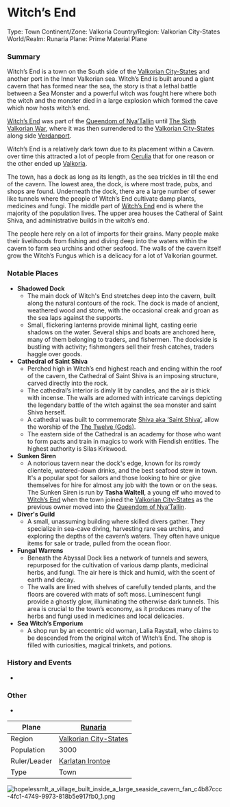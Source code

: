 # Witch’s End

Type: Town
Continent/Zone: Valkoria
Country/Region: Valkorian City-States
World/Realm: Runaria
Plane: Prime Material Plane

### Summary

Witch’s End is a town on the South side of the [Valkorian City-States](Valkorian%20City-States%2094cc103e39aa4dc4a9e2e08376851195.md) and another port in the Inner Valkorian sea. Witch’s End is built around a giant cavern that has formed near the sea, the story is that a lethal battle between a Sea Monster and a powerful witch was fought here where both the witch and the monster died in a large explosion which formed the cave which now hosts witch’s end.

[Witch’s End](Witch%E2%80%99s%20End%2068ed9e9cc8924625ae221afa3ecc3747.md) was part of the [Queendom of Nya’Tallin](Queendom%20of%20Nya%E2%80%99Tallin%20cd93d0f7f358493288358dfc3baef5b6.md) until [The Sixth Valkorian War](The%20Sixth%20Valkorian%20War%207e8a7ab94b6f4e708975b413257f16b2.md), where it was then surrendered to the [Valkorian City-States](Valkorian%20City-States%2094cc103e39aa4dc4a9e2e08376851195.md) along side [Verdanport](Verdanport%20e2275b9adf7a4f0cb973c9b0cb42632c.md).

Witch’s End is a relatively dark town due to its placement within a Cavern. over time this attracted a lot of people from [Cerulia](Cerulia%208fad80600fff487ab3fd9d21ef4f94c7.md) that for one reason or the other ended up [Valkoria](Valkoria%2063188c93864440e591a3528e50868ec6.md).

The town, has a dock as long as its length, as the sea trickles in till the end of the cavern. The lowest area, the dock, is where most trade, pubs, and shops are found. Underneath the dock, there are a large number of sewer like tunnels where the people of Witch’s End cultivate damp plants, medicines and fungi. The middle part of [Witch’s End](Witch%E2%80%99s%20End%2068ed9e9cc8924625ae221afa3ecc3747.md) end is where the majority of the population lives. The upper area houses the Catheral of Saint Shiva, and administrative builds in the witch’s end.

The people here rely on a lot of imports for their grains. Many people make their livelihoods from fishing and diving deep into the waters within the cavern to farm sea urchins and other seafood. The walls of the cavern itself grow the Witch’s Fungus which is a delicacy for a lot of Valkorian gourmet.

### Notable Places

- **Shadowed Dock**
    - The main dock of Witch's End stretches deep into the cavern, built along the natural contours of the rock. The dock is made of ancient, weathered wood and stone, with the occasional creak and groan as the sea laps against the supports.
    - Small, flickering lanterns provide minimal light, casting eerie shadows on the water. Several ships and boats are anchored here, many of them belonging to traders, and fishermen. The dockside is bustling with activity; fishmongers sell their fresh catches, traders haggle over goods.
- **Cathedral of Saint Shiva**
    - Perched high in Witch’s end highest reach and ending within the roof of the cavern, the Cathedral of Saint Shiva is an imposing structure, carved directly into the rock.
    - The cathedral’s interior is dimly lit by candles, and the air is thick with incense. The walls are adorned with intricate carvings depicting the legendary battle of the witch against the sea monster and saint Shiva herself.
    - A cathedral was built to commemorate [Shiva aka ‘Saint Shiva’](Shiva%20aka%20%E2%80%98Saint%20Shiva%E2%80%99%20fff75a22781a809092a9df7640f04b9e.md), allow the worship of the [The Twelve (Gods)](The%20Twelve%20(Gods)%207e8a666a7f414fde89581346a9da8da2.md).
    - The eastern side of the Cathedral is an academy for those who want to form pacts and train in magics to work with Fiendish entities. The highest authority is Silas Kirkwood.
- **Sunken Siren**
    - A notorious tavern near the dock's edge, known for its rowdy clientele, watered-down drinks, and the best seafood stew in town. It's a popular spot for sailors and those looking to hire or give themselves for hire for almost any job with the town or on the seas. The Sunken Siren is run by **Tasha Waltell**, a young elf who moved to [Witch’s End](Witch%E2%80%99s%20End%2068ed9e9cc8924625ae221afa3ecc3747.md) when the town joined the [Valkorian City-States](Valkorian%20City-States%2094cc103e39aa4dc4a9e2e08376851195.md) as the previous owner  moved into the [Queendom of Nya’Tallin](Queendom%20of%20Nya%E2%80%99Tallin%20cd93d0f7f358493288358dfc3baef5b6.md).
- **Diver's Guild**
    - A small, unassuming building where skilled divers gather. They specialize in sea-cave diving, harvesting rare sea urchins, and exploring the depths of the cavern’s waters. They often have unique items for sale or trade, pulled from the ocean floor.
- **Fungal Warrens**
    - Beneath the Abyssal Dock lies a network of tunnels and sewers, repurposed for the cultivation of various damp plants, medicinal herbs, and fungi. The air here is thick and humid, with the scent of earth and decay.
    - The walls are lined with shelves of carefully tended plants, and the floors are covered with mats of soft moss. Luminescent fungi provide a ghostly glow, illuminating the otherwise dark tunnels. This area is crucial to the town’s economy, as it produces many of the herbs and fungi used in medicines and local delicacies.
- **Sea Witch’s Emporium**
    - A shop run by an eccentric old woman, Lalia Raystall, who claims to be descended from the original witch of Witch’s End. The shop is filled with curiosities, magical trinkets, and potions.

### History and Events

-

### Other

-

| Plane | [Runaria](Runaria%2013a9b9a7f3ee4868a3a851155c4ea24b.md)  |
| --- | --- |
| Region | [Valkorian City-States](Valkorian%20City-States%2094cc103e39aa4dc4a9e2e08376851195.md)  |
| Population | 3000 |
| Ruler/Leader | [Karlatan Irontoe](Karlatan%20Irontoe%205c6e995b452d4b6d99f000b615857277.md)  |
| Type | Town |

![hopelessmlt_a_village_built_inside_a_large_seaside_cavern_fan_c4b87ccc-4fc1-4749-9973-818b5e917fb0_1.png](hopelessmlt_a_village_built_inside_a_large_seaside_cavern_fan_c4b87ccc-4fc1-4749-9973-818b5e917fb0_1.png)